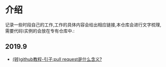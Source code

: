 # 介绍
  
记录一些时段自己的工作,工作的具体内容会给出相应链接,本仓库会进行文字梳理,需要代码\实例的会放在专有仓库中.:

## 2019.9
* [(转)github教程-引子:pull request是什么含义?](https://github.com/hanxinle/blog/blob/master/articles/github-what%20is%20pull%20request)



